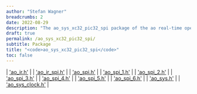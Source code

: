 ```yaml
---
author: "Stefan Wagner"
breadcrumbs: 2
date: 2022-08-29
description: "The ao_sys_xc32_pic32_spi package of the ao real-time operating system."
draft: true
permalink: /ao_sys_xc32_pic32_spi/ 
subtitle: Package
title: "<code>ao_sys_xc32_pic32_spi</code>"
toc: false
---
```


| ['ao_ir.h'](ao_ir.h.md) |
| ['ao_ir_spi.h'](ao_ir_spi.h.md) |
| ['ao_spi.h'](ao_spi.h.md) |
| ['ao_spi_1.h'](ao_spi_1.h.md) |
| ['ao_spi_2.h'](ao_spi_2.h.md) |
| ['ao_spi_3.h'](ao_spi_3.h.md) |
| ['ao_spi_4.h'](ao_spi_4.h.md) |
| ['ao_spi_5.h'](ao_spi_5.h.md) |
| ['ao_spi_6.h'](ao_spi_6.h.md) |
| ['ao_sys.h'](ao_sys.h.md) |
| ['ao_sys_clock.h'](ao_sys_clock.h.md) |
